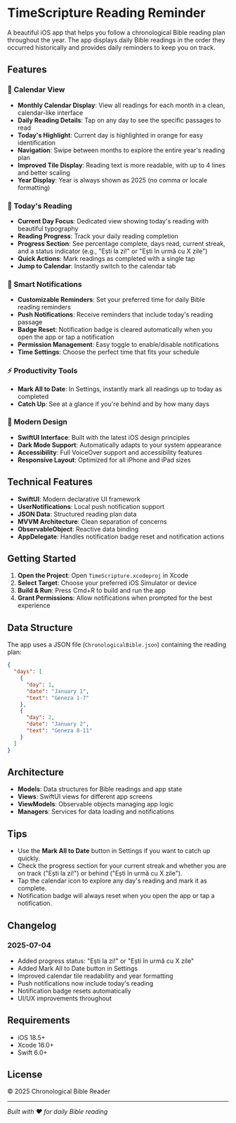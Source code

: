 # TimeScripture Reading Reminder

A beautiful iOS app that helps you follow a chronological Bible reading plan throughout the year. The app displays daily Bible readings in the order they occurred historically and provides daily reminders to keep you on track.

## Features

### 📅 Calendar View

- **Monthly Calendar Display**: View all readings for each month in a clean, calendar-like interface
- **Daily Reading Details**: Tap on any day to see the specific passages to read
- **Today's Highlight**: Current day is highlighted in orange for easy identification
- **Navigation**: Swipe between months to explore the entire year's reading plan
- **Improved Tile Display**: Reading text is more readable, with up to 4 lines and better scaling
- **Year Display**: Year is always shown as 2025 (no comma or locale formatting)

### 📖 Today's Reading

- **Current Day Focus**: Dedicated view showing today's reading with beautiful typography
- **Reading Progress**: Track your daily reading completion
- **Progress Section**: See percentage complete, days read, current streak, and a status indicator (e.g., "Ești la zi!" or "Ești în urmă cu X zile")
- **Quick Actions**: Mark readings as completed with a single tap
- **Jump to Calendar**: Instantly switch to the calendar tab

### 🔔 Smart Notifications

- **Customizable Reminders**: Set your preferred time for daily Bible reading reminders
- **Push Notifications**: Receive reminders that include today's reading passage
- **Badge Reset**: Notification badge is cleared automatically when you open the app or tap a notification
- **Permission Management**: Easy toggle to enable/disable notifications
- **Time Settings**: Choose the perfect time that fits your schedule

### ⚡️ Productivity Tools

- **Mark All to Date**: In Settings, instantly mark all readings up to today as completed
- **Catch Up**: See at a glance if you're behind and by how many days

### 🎨 Modern Design

- **SwiftUI Interface**: Built with the latest iOS design principles
- **Dark Mode Support**: Automatically adapts to your system appearance
- **Accessibility**: Full VoiceOver support and accessibility features
- **Responsive Layout**: Optimized for all iPhone and iPad sizes

## Technical Features

- **SwiftUI**: Modern declarative UI framework
- **UserNotifications**: Local push notification support
- **JSON Data**: Structured reading plan data
- **MVVM Architecture**: Clean separation of concerns
- **ObservableObject**: Reactive data binding
- **AppDelegate**: Handles notification badge reset and notification actions

## Getting Started

1. **Open the Project**: Open `TimeScripture.xcodeproj` in Xcode
2. **Select Target**: Choose your preferred iOS Simulator or device
3. **Build & Run**: Press Cmd+R to build and run the app
4. **Grant Permissions**: Allow notifications when prompted for the best experience

## Data Structure

The app uses a JSON file (`ChronologicalBible.json`) containing the reading plan:

```json
{
  "days": [
    {
      "day": 1,
      "date": "January 1",
      "text": "Geneza 1-7"
    },
    {
      "day": 2,
      "date": "January 2",
      "text": "Geneza 8-11"
    }
  ]
}
```

## Architecture

- **Models**: Data structures for Bible readings and app state
- **Views**: SwiftUI views for different app screens
- **ViewModels**: Observable objects managing app logic
- **Managers**: Services for data loading and notifications

## Tips

- Use the **Mark All to Date** button in Settings if you want to catch up quickly.
- Check the progress section for your current streak and whether you are on track ("Ești la zi!") or behind ("Ești în urmă cu X zile").
- Tap the calendar icon to explore any day's reading and mark it as complete.
- Notification badge will always reset when you open the app or tap a notification.

## Changelog

### 2025-07-04

- Added progress status: "Ești la zi!" or "Ești în urmă cu X zile"
- Added Mark All to Date button in Settings
- Improved calendar tile readability and year formatting
- Push notifications now include today's reading
- Notification badge resets automatically
- UI/UX improvements throughout

## Requirements

- iOS 18.5+
- Xcode 16.0+
- Swift 6.0+

## License

© 2025 Chronological Bible Reader

---

_Built with ❤️ for daily Bible reading_
